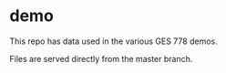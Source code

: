 # demo

This repo has data used in the various GES 778 demos. 

Files are served directly from the master branch.
